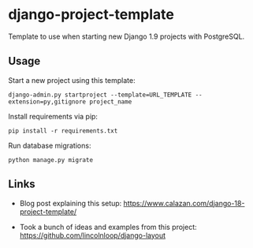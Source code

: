 # django-project-template

Template to use when starting new Django 1.9 projects with PostgreSQL.

## Usage

Start a new project using this template:

```
django-admin.py startproject --template=URL_TEMPLATE --extension=py,gitignore project_name
```

Install requirements via pip:

```
pip install -r requirements.txt
```

Run database migrations:

```
python manage.py migrate
```

## Links

- Blog post explaining this setup: https://www.calazan.com/django-18-project-template/

- Took a bunch of ideas and examples from this project: https://github.com/lincolnloop/django-layout
